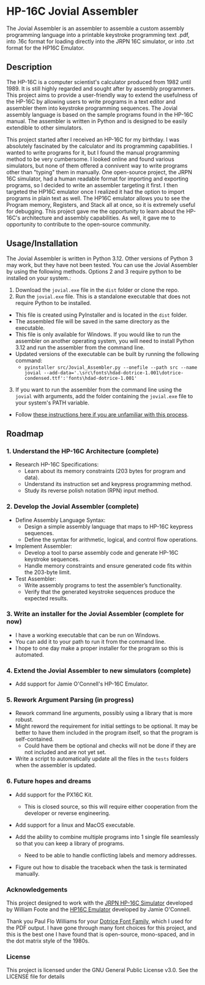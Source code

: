 # HP-16C Jovial Assembler

The Jovial Assembler is an assembler to assemble a custom assembly programming language into a printable keystroke programming text .pdf, into .16c format for loading directly into the JRPN 16C simulator, or into .txt format for the HP16C Emulator. 

## Description
The HP-16C is a computer scientist's calculator produced from 1982 until 1989. It is still highly regarded and sought after by assembly programmers. This project aims to provide a user-friendly way to extend the usefulness of the HP-16C by allowing users to write programs in a text editor and assembler them into keystroke programming sequences. The Jovial assembly language is based on the sample programs found in the HP-16C manual. The assembler is written in Python and is designed to be easily extendible to other simulators.

This project started after I received an HP-16C for my birthday. I was absolutely fascinated by the calculator and its programming capabilities. I wanted to write programs for it, but I found the manual programming method to be very cumbersome. I looked online and found various simulators, but none of them offered a connivent way to write programs other than "typing" them in manually. One open-source project, the JRPN 16C simulator, had a human readable format for importing and exporting programs, so I decided to write an assembler targeting it first. I then targeted the HP16C emulator once I realized it had the option to import programs in plain text as well. The HP16C emulator allows you to see the Program memory, Registers, and Stack all at once, so it is extremely useful for debugging. This project gave me the opportunity to learn about the HP-16C's architecture and assembly capabilities. As well, it gave me to opportunity to contribute to the open-source community.


## Usage/Installation
The Jovial Assembler is written in Python 3.12. Other versions of Python 3 may work, but they have not been tested. You can use the Jovial Assembler by using the following methods. Options 2 and 3 require python to be installed on your system.:

1. Download the `jovial.exe` file in the `dist` folder or clone the repo. 
2. Run the `jovial.exe` file. This is a standalone executable that does not require Python to be installed. 
  - This file is created using PyInstaller and is located in the `dist` folder. 
  - The assembled file will be saved in the same directory as the executable.
  - This file is only available for Windows. If you would like to run the assembler on another operating system, you will need to install Python 3.12 and run the assembler from the command line.
  - Updated versions of the executable can be built by running the following command:
    - `pyinstaller src/Jovial_Assembler.py --onefile --path src --name jovial --add-data='.\src\fonts\hdad-dotrice-1.001\dotrice-condensed.ttf':'fonts\hdad-dotrice-1.001'`
3. If you want to run the assembler from the command line using the `jovial` with arguments, add the folder containing the `jovial.exe` file to your system's PATH variable.
  - Follow [these instructions here if you are unfamiliar with this process](https://stackoverflow.com/questions/4822400/register-an-exe-so-you-can-run-it-from-any-command-line-in-windows).


## Roadmap
### 1. Understand the HP-16C Architecture **(complete)**
- Research HP-16C Specifications:
  - Learn about its memory constraints (203 bytes for program and data).
  - Understand its instruction set and keypress programming method.
  - Study its reverse polish notation (RPN) input method.
### 2. Develop the Jovial Assembler **(complete)**
- Define Assembly Language Syntax:
  - Design a simple assembly language that maps to HP-16C keypress sequences.
  - Define the syntax for arithmetic, logical, and control flow operations.
- Implement Assembler:
  - Develop a tool to parse assembly code and generate HP-16C keystroke sequences.
  - Handle memory constraints and ensure generated code fits within the 203-byte limit.
- Test Assembler:
  - Write assembly programs to test the assembler’s functionality.
  - Verify that the generated keystroke sequences produce the expected results.
### 3. Write an installer for the Jovial Assembler **(complete for now)**
  - I have a working executable that can be run on Windows. 
  - You can add it to your path to run it from the command line.
  - I hope to one day make a proper installer for the program so this is automated.
### 4. Extend the Jovial Assembler to new simulators **(complete)**
  - Add support for Jamie O'Connell's HP-16C Emulator.
### 5. Rework Argument Parsing **(in progress)**
  - Rework command line arguments, possibly using a library that is more robust.
  - Might reword the requirement for initial settings to be optional. It may be better to have them included in the program itself, so that the program is self-contained.
    - Could have them be optional and checks will not be done if they are not included and are not yet set.
  - Write a script to automatically update all the files in the `tests` folders when the assembler is updated.
### 6. Future hopes and dreams
  - Add support for the PX16C Kit. 
    - This is closed source, so this will require either cooperation from the developer or reverse engineering. 
  - Add support for a linux and MacOS executable.
  - Add the ability to combine multiple programs into 1 single file seamlessly so that you can keep a library of programs.
    - Need to be able to handle conflicting labels and memory addresses.

  - Figure out how to disable the traceback when the task is terminated manually. 

### Acknowledgements

This project designed to work with the [JRPN HP-16C Simulator](https://jrpn.jovial.com/) developed by William Foote and the [HP16C Emulator](http://www.hp16c.org/) developed by Jamie O'Connell. 

Thank you Paul Flo Williams for your [Dotrice Font Family](https://www.1001fonts.com/dotrice-font.html), which I used for the PDF output. I have gone through many font choices for this project, and this is the best one I have found that is open-source, mono-spaced, and in the dot matrix style of the 1980s.

### License

This project is licensed under the GNU General Public License v3.0. See the LICENSE file for details

